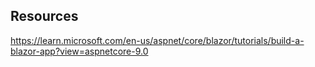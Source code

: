 ﻿
## Resources
https://learn.microsoft.com/en-us/aspnet/core/blazor/tutorials/build-a-blazor-app?view=aspnetcore-9.0